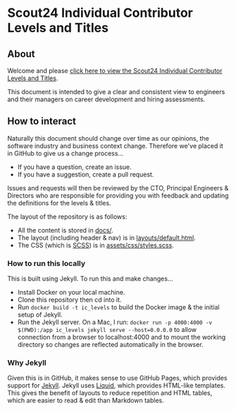 # Scout24 Individual Contributor Levels and Titles

## About

Welcome and please [click here to view the Scout24 Individual Contributor Levels and Titles](https://scout24.github.io/ic-levels-and-titles/).

This document is intended to give a clear and consistent view to engineers and their managers on career development and hiring assessments.

## How to interact

Naturally this document should change over time as our opinions, the software industry and business context change. Therefore we've placed it in GitHub to give us a change process...

 * If you have a question, create an issue.
 * If you have a suggestion, create a pull request.

Issues and requests will then be reviewed by the CTO, Principal Engineers & Directors who are responsible for providing you with feedback and updating the definitions for the levels & titles.

The layout of the repository is as follows:

 * All the content is stored in [docs/](https://github.com/Scout24/ic-levels-and-titles/tree/master/docs).
 * The layout (including header & nav) is in [layouts/default.html](https://github.com/Scout24/ic-levels-and-titles/blob/master/_layouts/default.html).
 * The CSS (which is [SCSS](https://sass-lang.com/guide)) is in [assets/css/styles.scss](https://github.com/Scout24/ic-levels-and-titles/blob/master/assets/css/styles.scss).

### How to run this locally

This is built using Jekyll. To run this and make changes...

 * Install Docker on your local machine.
 * Clone this repository then cd into it.
 * Run `docker build -t ic_levels` to build the Docker image & the initial setup of Jekyll.
 * Run the Jekyll server. On a Mac, I run: `docker run -p 4000:4000 -v $(PWD):/app ic_levels jekyll serve --host=0.0.0.0` to allow connection from a browser to localhost:4000 and to mount the working directory so changes are reflected automatically in the browser.

 ### Why Jekyll

 Given this is in GitHub, it makes sense to use GitHub Pages, which provides support for [Jekyll](https://jekyllrb.com/). Jekyll uses [Liquid](https://shopify.github.io/liquid/basics/introduction/), which provides HTML-like templates. This gives the benefit of layouts to reduce repetition and HTML tables, which are easier to read & edit than Markdown tables.
